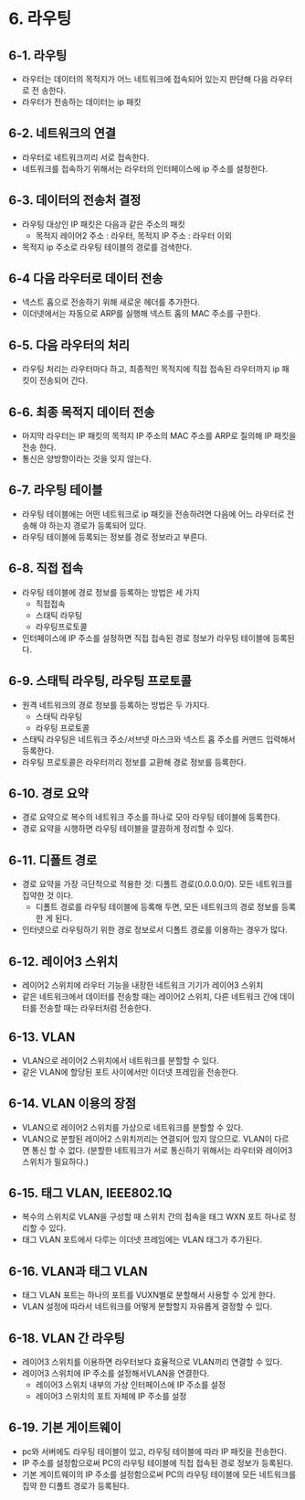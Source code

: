 # 6. 라우팅
## 6-1. 라우팅

- 라우터는 데이터의 목적지가 어느 네트워크에 접속되어 있는지 판단해 다음 라우터로 전
송한다.
- 라우터가 전송하는 데이터는 ip 패킷

## 6-2. 네트워크의 연결

- 라우터로 네트워크끼리 서로 접속한다.
- 네트워크를 접속하기 위해서는 라우터의 인터페이스에 ip 주소를 설정한다.

## 6-3. 데이터의 전송처 결정

- 라우팅 대상인 IP 패킷은 다음과 같은 주소의 패킷
    - 목적지 레이어2 주소 : 라우터, 목적지 IP 주소 : 라우터 이외
- 목적지 ip 주소로 라우팅 테이블의 경로를 검색한다.

## 6-4 다음 라우터로 데이터 전송

- 넥스트 홉으로 전송하기 위해 새로운 헤더를 추가한다.
- 이더넷에서는 자동으로 ARP를 실행해 넥스트 홉의 MAC 주소를 구한다.

## 6-5. 다음 라우터의 처리

- 라우팅 처리는 라우터마다 하고, 최종적인 목적지에 직접 접속된 라우터까지 ip 패킷이 전송되어 간다.

## 6-6. 최종 목적지 데이터 전송

- 마지막 라우터는 IP 패킷의 목적지 IP 주소의 MAC 주소를 ARP로 질의해 IP 패킷을 전송
한다.
- 통신은 양방향이라는 것을 잊지 않는다.

## 6-7. 라우팅 테이블

- 라우팅 테이블에는 어떤 네트워크로 ip 패킷을 전송하려면 다음에 어느 라우터로 전송해
야 하는지 경로가 등록되어 있다.
- 라우팅 테이블에 등록되는 정보를 경로 정보라고 부른다.

## 6-8. 직접 접속

- 라우팅 테이블에 경로 정보를 등록하는 방법은 세 가지
    - 직접접속
    - 스태틱 라우팅
    - 라우팅프로토콜
- 인터페이스에 IP 주소를 설정하면 직접 접속된 경로 정보가 라우팅 테이블에 등록된다.

## 6-9. 스태틱 라우팅, 라우팅 프로토콜

- 원격 네트워크의 경로 정보를 등록하는 방법은 두 가지다.
    - 스태틱 라우팅
    - 라우팅 프로토콜
- 스태틱 라우팅은 네트워크 주소/서브넷 마스크와 넥스트 홉 주소를 커맨드 입력해서 등록한다.
- 라우팅 프로토콜은 라우터끼리 정보를 교환해 경로 정보를 등록한다.

## 6-10. 경로 요약

- 경로 요약으로 복수의 네트워크 주소를 하나로 모아 라우팅 테이블에 등록한다.
- 경로 요약을 시행하면 라우팅 테이블을 깔끔하게 정리할 수 있다.

## 6-11. 디폴트 경로

- 경로 요약을 가장 극단적으로 적용한 것: 디폴트 경로(0.0.0.0/0). 모든 네트워크를 집약한 것 이다.
    - 디폴트 경로를 라우팅 테이블에 등록해 두면, 모든 네트워크의 경로 정보를 등록한 게 된다.
- 인터넷으로 라우팅하기 위한 경로 정보로서 디폴트 경로를 이용하는 경우가 많다.

## 6-12. 레이어3 스위치

- 레이어2 스위치에 라우터 기능을 내장한 네트워크 기기가 레이어3 스위치
- 같은 네트워크에서 데이터를 전송할 때는 레이어2 스위치, 다른 네트워크 간에 데이터를
전송할 때는 라우터처럼 전송한다.

## 6-13. VLAN

- VLAN으로 레이어2 스위치에서 네트워크를 분할할 수 있다.
- 같은 VLAN에 할당된 포트 사이에서만 이더넷 프레임을 전송한다.

## 6-14. VLAN 이용의 장점

- VLAN으로 레이어2 스위치를 가상으로 네트워크를 분할할 수 있다.
- VLAN으로 분할된 레이어2 스위치끼리는 연결되어 있지 않으므로. VLAN이 다르면 통신
할 수 없다. (분할한 네트워크가 서로 통신하기 위해서는 라우터와 레이어3 스위치가 필요하다.)

## 6-15. 태그 VLAN, IEEE802.1Q

- 복수의 스위치로 VLAN을 구성할 때 스위치 간의 접속을 태그 WXN 포트 하나로 정리할
수 있다.
- 태그 VLAN 포트에서 다루는 이더넷 프레임에는 VLAN 태그가 추가된다.

## 6-16. VLAN과 태그 VLAN

- 태그 VLAN 포트는 하나의 포트를 VUXN별로 분할해서 사용할 수 있게 한다.
- VLAN 설정에 따라서 네트워크를 어떻게 분할할지 자유롭게 결정할 수 있다.

## 6-18. VLAN 간 라우팅

- 레이어3 스위치를 이용하면 라우터보다 효율적으로 VLAN끼리 연결할 수 있다.
- 레이어3 스위치에 IP 주소를 설정해서VLAN을 연결한다.
    - 레이어3 스위치 내부의 가상 인터페이스에 IP 주소를 설정
    - 레이어3 스위치의 포트 자체에 IP 주소를 설정

## 6-19. 기본 게이트웨이

- pc와 서버에도 라우팅 테이블이 있고, 라우팅 테이블에 따라 IP 패킷을 전송한다.
- IP 주소를 설정함으로써 PC의 라우팅 테이블에 직접 접속된 경로 정보가 등록된다.
- 기본 게이트웨이의 IP 주소를 설정함으로써 PC의 라우팅 테이블에 모든 네트워크를 집약
한 디폴트 경로가 등록된다.
